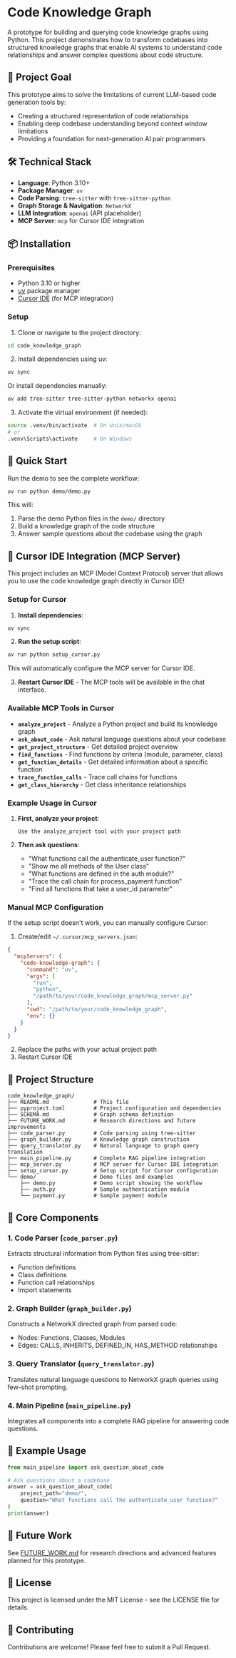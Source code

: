 # Code Knowledge Graph

A prototype for building and querying code knowledge graphs using Python. This project demonstrates how to transform codebases into structured knowledge graphs that enable AI systems to understand code relationships and answer complex questions about code structure.

## 🎯 Project Goal

This prototype aims to solve the limitations of current LLM-based code generation tools by:
- Creating a structured representation of code relationships
- Enabling deep codebase understanding beyond context window limitations
- Providing a foundation for next-generation AI pair programmers

## 🛠️ Technical Stack

- **Language**: Python 3.10+
- **Package Manager**: `uv`
- **Code Parsing**: `tree-sitter` with `tree-sitter-python`
- **Graph Storage & Navigation**: `NetworkX`
- **LLM Integration**: `openai` (API placeholder)
- **MCP Server**: `mcp` for Cursor IDE integration

## 📦 Installation

### Prerequisites
- Python 3.10 or higher
- [uv](https://github.com/astral-sh/uv) package manager
- [Cursor IDE](https://cursor.sh/) (for MCP integration)

### Setup

1. Clone or navigate to the project directory:
```bash
cd code_knowledge_graph
```

2. Install dependencies using uv:
```bash
uv sync
```

Or install dependencies manually:
```bash
uv add tree-sitter tree-sitter-python networkx openai
```

3. Activate the virtual environment (if needed):
```bash
source .venv/bin/activate  # On Unix/macOS
# or
.venv\Scripts\activate     # On Windows
```

## 🚀 Quick Start

Run the demo to see the complete workflow:

```bash
uv run python demo/demo.py
```

This will:
1. Parse the demo Python files in the `demo/` directory
2. Build a knowledge graph of the code structure
3. Answer sample questions about the codebase using the graph

## 🔌 Cursor IDE Integration (MCP Server)

This project includes an MCP (Model Context Protocol) server that allows you to use the code knowledge graph directly in Cursor IDE!

### Setup for Cursor

1. **Install dependencies**:
```bash
uv sync
```

2. **Run the setup script**:
```bash
uv run python setup_cursor.py
```

This will automatically configure the MCP server for Cursor IDE.

3. **Restart Cursor IDE** - The MCP tools will be available in the chat interface.

### Available MCP Tools in Cursor

- **`analyze_project`** - Analyze a Python project and build its knowledge graph
- **`ask_about_code`** - Ask natural language questions about your codebase
- **`get_project_structure`** - Get detailed project overview
- **`find_functions`** - Find functions by criteria (module, parameter, class)
- **`get_function_details`** - Get detailed information about a specific function
- **`trace_function_calls`** - Trace call chains for functions
- **`get_class_hierarchy`** - Get class inheritance relationships

### Example Usage in Cursor

1. **First, analyze your project**:
   ```
   Use the analyze_project tool with your project path
   ```

2. **Then ask questions**:
   - "What functions call the authenticate_user function?"
   - "Show me all methods of the User class"
   - "What functions are defined in the auth module?"
   - "Trace the call chain for process_payment function"
   - "Find all functions that take a user_id parameter"

### Manual MCP Configuration

If the setup script doesn't work, you can manually configure Cursor:

1. Create/edit `~/.cursor/mcp_servers.json`:
```json
{
  "mcpServers": {
    "code-knowledge-graph": {
      "command": "uv",
      "args": [
        "run",
        "python",
        "/path/to/your/code_knowledge_graph/mcp_server.py"
      ],
      "cwd": "/path/to/your/code_knowledge_graph",
      "env": {}
    }
  }
}
```

2. Replace the paths with your actual project path
3. Restart Cursor IDE

## 📁 Project Structure

```
code_knowledge_graph/
├── README.md              # This file
├── pyproject.toml         # Project configuration and dependencies
├── SCHEMA.md              # Graph schema definition
├── FUTURE_WORK.md         # Research directions and future improvements
├── code_parser.py         # Code parsing using tree-sitter
├── graph_builder.py       # Knowledge graph construction
├── query_translator.py    # Natural language to graph query translation
├── main_pipeline.py       # Complete RAG pipeline integration
├── mcp_server.py          # MCP server for Cursor IDE integration
├── setup_cursor.py        # Setup script for Cursor configuration
└── demo/                  # Demo files and examples
    ├── demo.py            # Demo script showing the workflow
    ├── auth.py            # Sample authentication module
    └── payment.py         # Sample payment module
```

## 🔧 Core Components

### 1. Code Parser (`code_parser.py`)
Extracts structural information from Python files using tree-sitter:
- Function definitions
- Class definitions  
- Function call relationships
- Import statements

### 2. Graph Builder (`graph_builder.py`)
Constructs a NetworkX directed graph from parsed code:
- Nodes: Functions, Classes, Modules
- Edges: CALLS, INHERITS, DEFINED_IN, HAS_METHOD relationships

### 3. Query Translator (`query_translator.py`)
Translates natural language questions to NetworkX graph queries using few-shot prompting.

### 4. Main Pipeline (`main_pipeline.py`)
Integrates all components into a complete RAG pipeline for answering code questions.

## 🎯 Example Usage

```python
from main_pipeline import ask_question_about_code

# Ask questions about a codebase
answer = ask_question_about_code(
    project_path="demo/",
    question="What functions call the authenticate_user function?"
)
print(answer)
```

## 🔮 Future Work

See [FUTURE_WORK.md](FUTURE_WORK.md) for research directions and advanced features planned for this prototype.

## 📄 License

This project is licensed under the MIT License - see the LICENSE file for details.

## 🤝 Contributing

Contributions are welcome! Please feel free to submit a Pull Request.